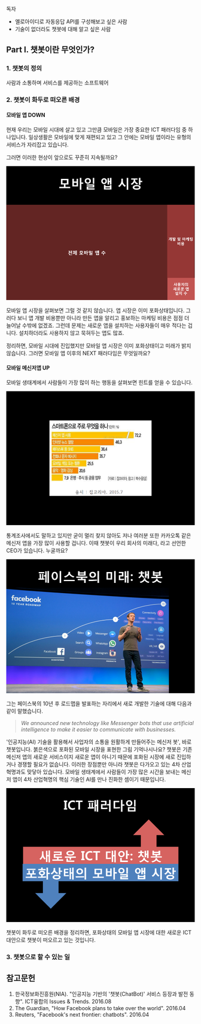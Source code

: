독자  
- 옐로아이디로 자동응답 API를 구성해보고 싶은 사람  
- 기술이 없더라도 챗봇에 대해 알고 싶은 사람  

## Part I. 챗봇이란 무엇인가? ##

### 1. 챗봇의 정의 ###

사람과 소통하며 서비스를 제공하는 소프트웨어

### 2. 챗봇이 화두로 떠오른 배경 ###
#### 모바일 앱 DOWN ####
현재 우리는 모바일 시대에 살고 있고 그만큼 모바일은 가장 중요한 ICT 패러다임 중 하나입니다. 일상생활은 모바일에 맞게 재편되고 있고 그 안에는 모바일 앱이라는 유형의 서비스가 자리잡고 있습니다. 

그러면 이러한 현상이 앞으로도 꾸준히 지속될까요?

![슬라이드5_모바일앱](https://github.com/datalater/hufsclass_chat/blob/master/images/%EC%8A%AC%EB%9D%BC%EC%9D%B4%EB%93%9C5.PNG?raw=true)

모바일 앱 시장을 살펴보면 그럴 것 같지 않습니다. 앱 시장은 이미 포화상태입니다. 그러다 보니 앱 개발 비용뿐만 아니라 만든 앱을 알리고 홍보하는 마케팅 비용은 점점 더 늘어날 수밖에 없겠죠. 그런데 문제는 새로운 앱을 설치하는 사용자들이 매우 적다는 겁니다. 설치하더라도 사용하지 않고 묵혀두는 앱도 많죠. 

정리하면, 모바일 시대에 진입했지만 모바일 앱 시장은 이미 포화상태이고 미래가 밝지 않습니다. 그러면 모바일 앱 이후의 NEXT 패러다임은 무엇일까요?

#### 모바일 메신저앱 UP ####

모바일 생태계에서 사람들이 가장 많이 하는 행동을 살펴보면 힌트를 얻을 수 있습니다.

![스마트폰으로주로무엇을하나](https://github.com/datalater/hufsclass_chat/blob/master/images/%EC%8A%AC%EB%9D%BC%EC%9D%B4%EB%93%9C7.PNG?raw=true)

통계조사에서도 말하고 있지만 굳이 멀리 찾지 않아도 저나 여러분 또한 카카오톡 같은 메신저 앱을 가장 많이 사용할 겁니다. 이때 챗봇이 우리 회사의 미래다, 라고 선언한 CEO가 있습니다. 누굴까요?

![페이스북의미래_챗봇](https://github.com/datalater/hufsclass_chat/blob/master/images/%EC%8A%AC%EB%9D%BC%EC%9D%B4%EB%93%9C8.PNG?raw=true)

그는 페이스북의 10년 후 로드맵을 발표하는 자리에서 새로 개발한 기술에 대해 다음과 같이 말했습니다. 

> *We announced new technology like Messenger bots that use artificial intelligence to make it easier to communicate with businesses.*

'인공지능(AI) 기술을 활용해서 사업자의 소통을 원활하게 만들어주는 메신저 봇', 바로 챗봇입니다. 붉은색으로 포화된 모바일 시장을 표현한 그림 기억나시나요? 챗봇은 기존 메신저 앱의 새로운 서비스이지 새로운 앱이 아니기 때문에 포화된 시장에 새로 진입하거나 경쟁할 필요가 없습니다. 이러한 장점뿐만 아니라 챗봇은 다가오고 있는 4차 산업혁명과도 맞닿아 있습니다. 모바일 생태계에서 사람들이 가장 많은 시간을 보내는 메신저 앱이 4차 산업혁명의 핵심 기술인 AI를 만나 진화한 셈이기 때문입니다. 

![ICT패러다임챗봇UP](https://github.com/datalater/hufsclass_chat/blob/master/images/%EC%8A%AC%EB%9D%BC%EC%9D%B4%EB%93%9C10.PNG?raw=true)

챗봇이 화두로 떠오른 배경을 정리하면, 포화상태의 모바일 앱 시장에 대한 새로운 ICT 대안으로 챗봇이 떠오르고 있는 것입니다. 

### 3. 챗봇으로 할 수 있는 일  ###



## 참고문헌 ##
1. 한국정보화진흥원(NIA). "인공지능 기반의 '챗봇(ChatBot)' 서비스 등장과 발전 동향". ICT융합의 Issues & Trends. 2016.08
2. The Guardian, "How Facebook plans to take over the world". 2016.04
3. Reuters, "Facebook's next frontier: chatbots". 2016.04